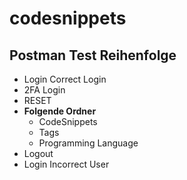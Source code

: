 # codesnippets

## Postman Test Reihenfolge
- Login Correct Login
- 2FA Login
- RESET
- **Folgende Ordner**
  - CodeSnippets
  - Tags
  - Programming Language
- Logout
- Login Incorrect User